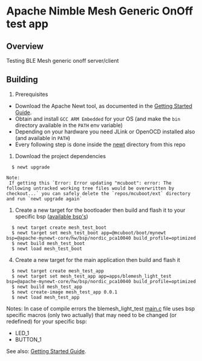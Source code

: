 <!--
#
# Licensed to the Apache Software Foundation (ASF) under one
# or more contributor license agreements.  See the NOTICE file
# distributed with this work for additional information
# regarding copyright ownership.  The ASF licenses this file
# to you under the Apache License, Version 2.0 (the
# "License"); you may not use this file except in compliance
# with the License.  You may obtain a copy of the License at
#
# http://www.apache.org/licenses/LICENSE-2.0
#
# Unless required by applicable law or agreed to in writing,
# software distributed under the License is distributed on an
# "AS IS" BASIS, WITHOUT WARRANTIES OR CONDITIONS OF ANY
#  KIND, either express or implied.  See the License for the
# specific language governing permissions and limitations
# under the License.
#
-->

# Apache Nimble Mesh Generic OnOff test app

## Overview

Testing BLE Mesh generic onoff server/client

## Building

1. Prerequisites

- Download the Apache Newt tool, as documented in the [Getting Started Guide](https://mynewt.apache.org/latest/get_started/index.html).
- Obtain and install `GCC ARM Embedded` for your OS (and make the `bin` directory available in the `PATH` env variable)
- Depending on your hardware you need JLink or OpenOCD installed also (and available in `PATH`)
- Every following step is done inside the [newt](https://github.com/mtiutiu/Coding_Playground/tree/master/sensors_network/project/LivoloLightsNode/newt) directory from this repo

1. Download the project dependencies

```
  $ newt upgrade
```
```
Note:
 If getting this `Error: Error updating "mcuboot": error: The following untracked working tree files would be overwritten by checkout...` you can safely delete the `repos/mcuboot/ext` directory and run `newt upgrade again`
```

1. Create a new target for the bootloader then build and flash it to your specific bsp ([available bsp's](https://github.com/apache/mynewt-core/tree/master/hw/bsp))

```
  $ newt target create mesh_test_boot
  $ newt target set mesh_test_boot app=@mcuboot/boot/mynewt bsp=@apache-mynewt-core/hw/bsp/nordic_pca10040 build_profile=optimized
  $ newt build mesh_test_boot
  $ newt load mesh_test_boot
```

4. Create a new target for the main application then build and flash it

```
  $ newt target create mesh_test_app
  $ newt target set mesh_test_app app=apps/blemesh_light_test bsp=@apache-mynewt-core/hw/bsp/nordic_pca10040 build_profile=optimized
  $ newt build mesh_test_app
  $ newt create-image mesh_test_app 0.0.1
  $ newt load mesh_test_app
```

Notes:
 In case of compile errors the blemesh_light_test [main.c](https://github.com/mtiutiu/Coding_Playground/blob/master/sensors_network/project/LivoloLightsNode/newt/apps/blemesh_light_test/src/main.c) file uses bsp specific macros (only two actually) that may need to be changed (or redefined) for your specific bsp:
 - LED_1
 - BUTTON_1


See also:
[Getting Started Guide](https://mynewt.apache.org/latest/get_started/index.html).
